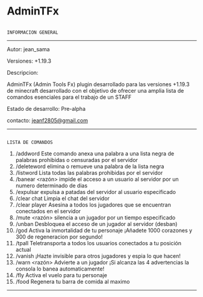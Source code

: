 # AdminTFx
                                                                        INFORMACION GENERAL
---------------------------------------------------------------------------------------------------------------------------------------------------------------------

Autor: jean_sama

Versiones: +1.19.3

Descripcion:

AdminTFx (Admin Tools Fx) plugin desarrollado para las versiones +1.19.3 de minecraft 
desarrollado con el objetivo de ofrecer una amplia lista de comandos esenciales para el trabajo de un STAFF 

Estado de desarrollo:
Pre-alpha                                                             

contacto: jeanf2805@gmail.com

---------------------------------------------------------------------------------------------------------------------------------------------------------------------
                                                                       LISTA DE COMANDOS                                                                      
1. /addword <palabra> Este comando anexa una palabra a una lista negra de palabras prohibidas o censuradas por el servidor
2. /deleteword <palabra> elimina o remueve una palabra de la lista negra
3. /listword Lista todas las palabras prohibidas por el servidor
4. /banear <usuario> <tiempo> <razón> impide el acceso a un usuario al servidor por un numero determinado de dias
5. /expulsar <usuario> expulsa a patadas del servidor al usuario especificado
6. /clear chat Limpia el chat del servidor 
7. /clear player Asesina a todos los jugadores que se encuentran conectados en el servidor
8. /mute <usuario> <tiempo en minutos> <razón> silencia a un jugador por un tiempo especificado 
9. /unban <usuario> Desbloquea el acceso de un jugador al servidor (desban)
10. /god Activa la inmortalidad de tu personaje ¡Añadete 1000 corazones y 300 de regeneracion por segundo!
11. /tpall Teletransporta a todos los usuarios conectados a tu posición actual
12. /vanish ¡Hazte invisible para otros jugadores y espia lo que hacen!
13. /warn <usuario> <razón> Advierte a un jugador ¡Si alcanza las 4 advertencias la consola lo banea automaticamente!
14. /fly Activa el vuelo para tu personaje 
15. /food Regenera tu barra de comida al maximo 
---------------------------------------------------------------------------------------------------------------------------------------------------------------------
